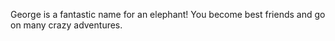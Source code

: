 George is a fantastic name for an elephant! You become best friends and go on many crazy adventures.
